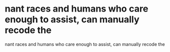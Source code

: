 # nant races and humans who care enough to assist, can manually recode the

nant races and humans who care enough to assist, can manually recode the